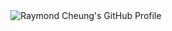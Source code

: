 <div align="center">
  <img src="https://github-profile-summary-cards.vercel.app/api/cards/profile-details?username=rcheung9&theme=github_dark" alt="Raymond Cheung's GitHub Profile" />
</div>

<!--
**rcheung9/rcheung9** is a ✨ _special_ ✨ repository because its `README.md` (this file) appears on your GitHub profile.

Here are some ideas to get you started:

- 🔭 I’m currently working on ...
- 🌱 I’m currently learning ...
- 👯 I’m looking to collaborate on ...
- 🤔 I’m looking for help with ...
- 💬 Ask me about ...
- 📫 How to reach me: ...
- 😄 Pronouns: ...
- ⚡ Fun fact: ...
-->
